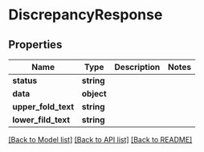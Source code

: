 # DiscrepancyResponse

## Properties
Name | Type | Description | Notes
------------ | ------------- | ------------- | -------------
**status** | **string** |  | 
**data** | **object** |  | 
**upper_fold_text** | **string** |  | 
**lower_fild_text** | **string** |  | 

[[Back to Model list]](../README.md#documentation-for-models) [[Back to API list]](../README.md#documentation-for-api-endpoints) [[Back to README]](../README.md)


